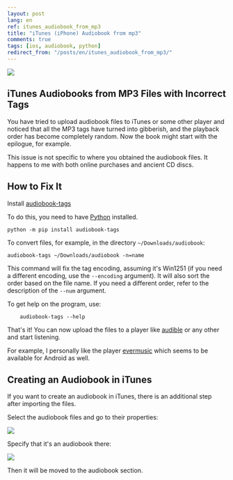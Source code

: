 ```yaml
---
layout: post
lang: en
ref: itunes_audiobook_from_mp3
title: "iTunes (iPhone) Audiobook from mp3"
comments: true
tags: [ios, audiobook, python]
redirect_from: "/posts/en/itunes_audiobook_from_mp3/"
---
```

![](/images/brothers_karamazov_ardis.jpg)

## iTunes Audiobooks from MP3 Files with Incorrect Tags
You have tried to upload audiobook files to iTunes or some other player and noticed
that all the MP3 tags have turned into gibberish, and the playback order has become completely random. 
Now the book might start with the epilogue, for example.

This issue is not specific to where you obtained the audiobook files. It happens to me with both online purchases and ancient CD discs.

## How to Fix It

Install [audiobook-tags](https://github.com/andgineer/itunes-audiobook-from-mp3)

To do this, you need to have [Python](https://www.python.org/downloads/) installed.

    python -m pip install audiobook-tags

To convert files, for example, in the directory `~/Downloads/audiobook`:

    audiobook-tags ~/Downloads/audiobook -n=name

This command will fix the tag encoding, assuming it's Win1251 (if you need a different encoding, use the `--encoding` argument). 
It will also sort the order based on the file name. 
If you need a different order, refer to the description of the `--num` argument.

To get help on the program, use:

        audiobook-tags --help

That's it! You can now upload the files to a player like [audible](http://www.audible.com) or any other and start listening.

For example, I personally like the player [evermusic](https://apps.apple.com/ru/app/evermusic-%D0%BE%D1%84%D1%84%D0%BB%D0%B0%D0%B9%D0%BD-%D0%B0%D1%83%D0%B4%D0%B8%D0%BE%D0%BF%D0%BB%D0%B5%D0%B5%D1%80/id885367198)
which seems to be available for Android as well.

## Creating an Audiobook in iTunes

If you want to create an audiobook in iTunes, there is an additional step after importing the files.

Select the audiobook files and go to their properties:

![](/images/itunes_media_kind.png)

Specify that it's an audiobook there:

![](/images/itunes_media_kind_select.png)

Then it will be moved to the audiobook section.
